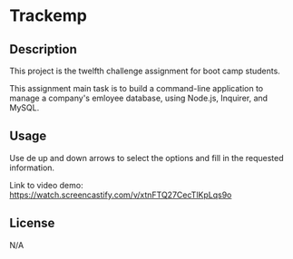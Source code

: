 # Trackemp

## Description

This project is the twelfth challenge assignment for boot camp students. 

This assignment main task is to build a command-line application to manage a company's emloyee database, using Node.js, Inquirer, and MySQL.

## Usage
Use de up and down arrows to select the options and fill in the requested information.
 
Link to video demo: https://watch.screencastify.com/v/xtnFTQ27CecTlKpLqs9o

## License

N/A
